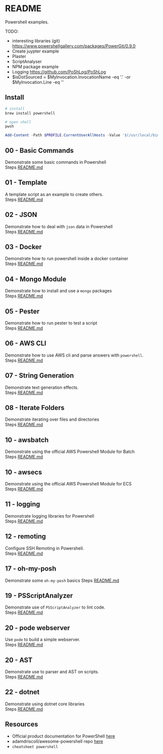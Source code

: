 # README

Powershell examples.

TODO:

* interesting libraries (git) https://www.powershellgallery.com/packages/PowerGit/0.9.0
* Create juypter example
* Plaster
* ScriptAnalyser
* NPM package example
* Logging https://github.com/PoShLog/PoShLog
* $isDotSourced = $MyInvocation.InvocationName -eq '.' -or $MyInvocation.Line -eq ''


## Install

```sh
# install
brew install powershell
```

```sh
# open shell
pwsh
```

```ps1
Add-Content -Path $PROFILE.CurrentUserAllHosts -Value '$(/usr/local/bin/brew shellenv) | Invoke-Expression'
```

## 00 - Basic Commands

Demonstrate some basic commands in Powershell  
Steps [README.md](./00_basic_commands/README.md)  

## 01 - Template

A template script as an example to create others.  
Steps [README.md](./01_template_script/README.md)  

## 02 - JSON

Demonstrate how to deal with `json` data in Powershell  
Steps [README.md](./02_json/README.md)  

## 03 - Docker

Demonstrate how to run powershell inside a docker container  
Steps [README.md](./03_docker/README.md)  

## 04 - Mongo Module

Demonstrate how to install and use a `mongo` packages  
Steps [README.md](./04_mongo_module/README.md)  

## 05 - Pester

Demonstrate how to run pester to test a script  
Steps [README.md](./05_pester/README.md)  

## 06 - AWS CLI

Demonstrate how to use AWS cli and parse answers with `powershell`.  
Steps [README.md](./06_awscli/README.md)  

## 07 - String Generation

Demonstrate text generation effects.  
Steps [README.md](./07_string_generation/README.md)  

## 08 - Iterate Folders

Demonstrate iterating over files and directories  
Steps [README.md](./08_iterate_folders/README.md)  

## 10 - awsbatch

Demonstrate using the official AWS Powershell Module for Batch  
Steps [README.md](./10_awsbatch/README.md)  

## 10 - awsecs

Demonstrate using the official AWS Powershell Module for ECS  
Steps [README.md](./10_awsecs/README.md)  

## 11 - logging

Demonstrate logging libraries for Powershell  
Steps [README.md](./11_logging/README.md)  

## 12 - remoting

Configure SSH Remoting in Powershell.  
Steps [README.md](./12_remoting/README.md)  


## 17 - oh-my-posh

Demonstrate some `oh-my-posh` basics
Steps [README.md](./17_ohmyposh/README.md)  

## 19 - PSScriptAnalyzer

Demonstrate use of `PSScriptAnalyzer` to lint code.  
Steps [README.md](./19_scriptanalyser/README.md)  

## 20 - pode webserver

Use `pode` to build a simple webserver.  
Steps [README.md](./20_pode/README.md)  

## 20 - AST

Demonstrate use to parser and AST on scripts.  
Steps [README.md](./21_ast/README.md)  

## 22 - dotnet

Demonstrate using dotnet core libraries  
Steps [README.md](./22_dotnet/README.md)  

## Resources

* Official product documentation for PowerShell [here](https://docs.microsoft.com/en-us/powershell/)
* adamdriscoll/awesome-powershell repo [here](https://github.com/adamdriscoll/awesome-powershell)
* `cheatsheet powershell`
